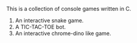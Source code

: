 This is a collection of console games written in C.
1. An interactive snake game.
2. A TIC-TAC-TOE bot.
3. An interactive chrome-dino like game.
